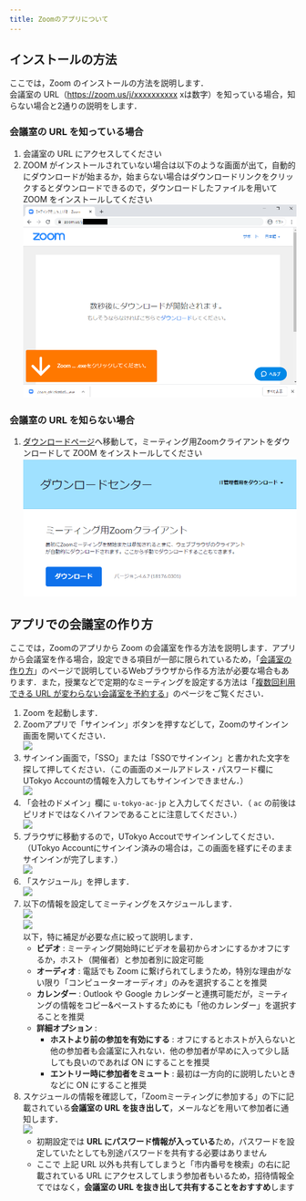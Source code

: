 ```yaml
---
title: Zoomのアプリについて
---
```


## インストールの方法

ここでは，Zoom のインストールの方法を説明します．  
会議室の URL（https://zoom.us/j/xxxxxxxxxx xは数字）を知っている場合，知らない場合と2通りの説明をします．  


### 会議室の URL を知っている場合
  1. 会議室の URL にアクセスしてください
  1. ZOOM がインストールされていない場合は以下のような画面が出て，自動的にダウンロードが始まるか，始まらない場合はダウンロードリンクをクリックするとダウンロードできるので，ダウンロードしたファイルを用いて ZOOM をインストールしてください
    ![](pc_with_url.png)
  
  
### 会議室の URL を知らない場合
  1. <a href="https://zoom.us/download" target="_blank">ダウンロードページ</a>へ移動して，ミーティング用Zoomクライアントをダウンロードして ZOOM をインストールしてください
	![](pc_web.png) 

## アプリでの会議室の作り方

ここでは，Zoomのアプリから Zoom の会議室を作る方法を説明します．アプリから会議室を作る場合，設定できる項目が一部に限られているため，「[会議室の作り方](create_room)」のページで説明しているWebブラウザから作る方法が必要な場合もあります．また，授業などで定期的なミーティングを設定する方法は「[複数回利用できる URL が変わらない会議室を予約する](how/faculty_members/schedule)」のページをご覧ください．  

<ol>
  <li> Zoom を起動します．</li>
  <li> Zoomアプリで「サインイン」ボタンを押すなどして，Zoomのサインイン画面を開いてください．<br>
    <img src="img/zoom_signin_4.png"> </li>
  <li> サインイン画面で，「SSO」または「SSOでサインイン」と書かれた文字を探して押してください．（この画面のメールアドレス・パスワード欄にUTokyo Accountの情報を入力してもサインインできません．）<br>
    <img src="img/zoom_signin_5.png"> </li>
  <li>「会社のドメイン」欄に <code>u-tokyo-ac-jp</code> と入力してください．（ <code>ac</code> の前後はピリオドではなくハイフンであることに注意してください．）<br>
    <img src="img/zoom_signin_6.png"> </li>
  <li> ブラウザに移動するので，UTokyo Accoutでサインインしてください．（UTokyo Accountにサインイン済みの場合は，この画面を経ずにそのままサインインが完了します．）<br>
    <img src="img/zoom_signin_2.png"> </li>
  <li> 「スケジュール」を押します．<br>
    <img src="img/zoom_top2.png"> </li>
  <li> 以下の情報を設定してミーティングをスケジュールします．<br>  
    <img src="img/zoom_schedule.png"> <br>
    <img src="img/zoom_schedule_detail.png"> <br> 
    以下，特に補足が必要な点に絞って説明します．
    <ul>
      <li> <strong>ビデオ</strong> : ミーティング開始時にビデオを最初からオンにするかオフにするか，ホスト（開催者）と参加者別に設定可能</li>
      <li> <strong>オーディオ</strong> : 電話でも Zoom に繋げられてしまうため，特別な理由がない限り「コンピューターオーディオ」のみを選択することを推奨 </li>
      <li> <strong>カレンダー</strong> : Outlook や Google カレンダーと連携可能だが，ミーティングの情報をコピー&ペーストするためにも「他のカレンダー」を選択することを推奨</li>
      <li> <strong>詳細オプション</strong> : 
        <ul>
          <li><strong>ホストより前の参加を有効にする</strong> : オフにするとホストが入らないと他の参加者も会議室に入れない．他の参加者が早めに入って少し話しても良いのであれば ON にすることを推奨</li>
          <li><strong>エントリー時に参加者をミュート</strong> : 最初は一方向的に説明したいときなどに ON にすること推奨</li>
        </ul>
      </li>
    </ul>
  </li>
  <li> スケジュールの情報を確認して，「Zoomミーティングに参加する」の下に記載されている<strong>会議室の URL を抜き出して</strong>，メールなどを用いて参加者に通知します．<br>
    <img src="img/zoom_schedule_info.png"> 
    <ul>
      <li>初期設定では <strong>URL にパスワード情報が入っている</strong>ため，パスワードを設定していたとしても別途パスワードを共有する必要はありません</li>
      <li>ここで 上記 URL 以外も共有してしまうと「市内番号を検索」の右に記載されている URL にアクセスしてしまう参加者もいるため，招待情報全てではなく，<strong>会議室の URL を抜き出して共有することをおすすめ</strong>します</li>      
    </ul>
  </li>
</ol>

